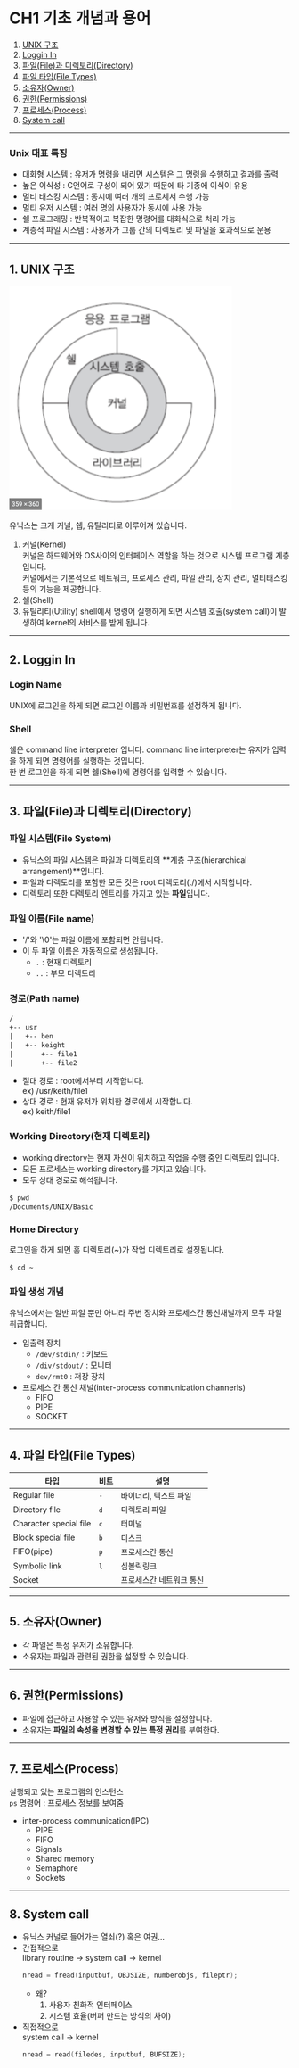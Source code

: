 # CH1 기초 개념과 용어
1. [UNIX 구조](#1.-UNIX구조)
2. [Loggin In](#2.-Loggin-In)
3. [파일(File)과 디렉토리(Directory)](#3.-파일(File)과-디렉토리(Directory))
4. [파일 타입(File Types)](#4.-파일-타입(File-Types))
5. [소유자(Owner)](#5.-소유자(Owner))
6. [권한(Permissions)](#6.-권한(Permissions))
7. [프로세스(Process)](#7.-프로세스(Process))
8. [System call](#8.-System-call)
* * *
### Unix 대표 특징
* 대화형 시스템 : 유저가 명령을 내리면 시스템은 그 명령을 수행하고 결과를 출력
* 높은 이식성 : C언어로 구성이 되어 있기 때문에 타 기종에 이식이 유용
* 멀티 태스킹 시스템 : 동시에 여러 개의 프로세서 수행 가능
* 멀티 유저 시스템 : 여러 명의 사용자가 동시에 사용 가능
* 쉘 프로그래밍 : 반복적이고 복잡한 명령어를 대화식으로 처리 가능
* 계층적 파일 시스템 : 사용자가 그룹 간의 디렉토리 및 파일을 효과적으로 운용
* * *
## 1. UNIX 구조
<img src='./CH1_Basic/2020-10-18-13-01-24.png' width=400/>      

유닉스는 크게 커널, 쉡, 유틸리티로 이루어져 있습니다.
1. 커널(Kernel)   
커널은 하드웨어와 OS사이의 인터페이스 역할을 하는 것으로 시스템 프로그램 계층입니다.   
커널에서는 기본적으로 네트워크, 프로세스 관리, 파일 관리, 장치 관리, 멀티태스킹 등의 기능을 제공합니다.
2. 쉘(Shell)   
3. 유틸리티(Utility)
shell에서 명령어 실행하게 되면 시스템 호출(system call)이 발생하여 kernel의 서비스를 받게 됩니다.
* * *
## 2. Loggin In
### Login Name
UNIX에 로그인을 하게 되면 로그인 이름과 비밀번호를 설정하게 됩니다.
### Shell
쉘은 command line interpreter 입니다. command line interpreter는 유저가 입력을 하게 되면 명령어를 실행하는 것입니다.      
한 번 로그인을 하게 되면 쉘(Shell)에 명령어를 입력할 수 있습니다.
* * *
## 3. 파일(File)과 디렉토리(Directory)
### 파일 시스템(File System)
* 유닉스의 파일 시스템은 파일과 디렉토리의 **계층 구조(hierarchical arrangement)**입니다.
* 파일과 디렉토리를 포함한 모든 것은 root 디렉토리(./)에서 시작합니다.
* 디렉토리 또한 디렉토리 엔트리를 가지고 있는 **파일**입니다.
### 파일 이름(File name)
* '/'와 '\0'는 파일 이름에 포함되면 안됩니다.
* 이 두 파일 이름은 자동적으로 생성됩니다.
    - `.` : 현재 디렉토리
    - `..` : 부모 디렉토리
### 경로(Path name)
```
/   
+-- usr   
|   +-- ben   
|   +-- keight   
|       +-- file1    
|       +-- file2   
```
* 절대 경로 : root에서부터 시작합니다.   
ex) /usr/keith/file1
* 상대 경로 : 현재 유저가 위치한 경로에서 시작합니다.   
ex) keith/file1
### Working Directory(현재 디렉토리)
* working directory는 현재 자신이 위치하고 작업을 수행 중인 디렉토리 입니다.
* 모든 프로세스는 working directory를 가지고 있습니다.
* 모두 상대 경로로 해석됩니다.   
```
$ pwd
/Documents/UNIX/Basic
```
### Home Directory
로그인을 하게 되면 홈 디렉토리(~)가 작업 디렉토리로 설정됩니다.
```
$ cd ~
```
### 파일 생성 개념
유닉스에서는 일반 파일 뿐만 아니라 주변 장치와 프로세스간 통신채널까지 모두 파일 취급합니다.
* 입출력 장치
    * `/dev/stdin/` : 키보드
    * `/div/stdout/` : 모니터
    * `dev/rmt0` : 저장 장치
* 프로세스 간 통신 채널(inter-process communication channerls)
    * FIFO
    * PIPE
    * SOCKET
* * *
## 4. 파일 타입(File Types)
|타입|비트|설명|
|---|---|---|
|Regular file|`-`|바이너리, 텍스트 파일|
|Directory file|`d`|디렉토리 파일|
|Character special file|`c`|터미널|
|Block special file|`b`|디스크|
|FIFO(pipe)|`p`|프로세스간 통신|
|Symbolic link|`l`|심볼릭링크|
|Socket||프로세스간 네트워크 통신|
* * *
## 5. 소유자(Owner)
* 각 파일은 특정 유저가 소유합니다.
* 소유자는 파일과 관련된 권한을 설정할 수 있습니다.
* * *
## 6. 권한(Permissions)
* 파일에 접근하고 사용할 수 있는 유저와 방식을 설정합니다.
* 소유자는 **파일의 속성을 변경할 수 있는 특정 권리**를 부여한다. 
* * *
## 7. 프로세스(Process)
실행되고 있는 프로그램의 인스턴스   
`ps` 명령어 : 프로세스 정보를 보여줌
* inter-process communication(IPC)
    - PIPE
    - FIFO
    - Signals
    - Shared memory
    - Semaphore
    - Sockets
* * *
## 8. System call
* 유닉스 커널로 들어가는 열쇠(?) 혹은 여권...
* 간접적으로   
    library routine -> system call -> kernel
    ```c
    nread = fread(inputbuf, OBJSIZE, numberobjs, fileptr);
    ```
    - 왜?   
        1. 사용자 친화적 인터페이스
        2. 시스템 효율(버퍼 만드는 방식의 차이)
* 직접적으로   
    system call -> kernel
    ```c
    nread = read(filedes, inputbuf, BUFSIZE);
    ```
    